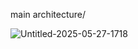 main architecture/





![Untitled-2025-05-27-1718](https://github.com/user-attachments/assets/67ff781e-5b2f-4e48-8bfb-ad30280ac496)
